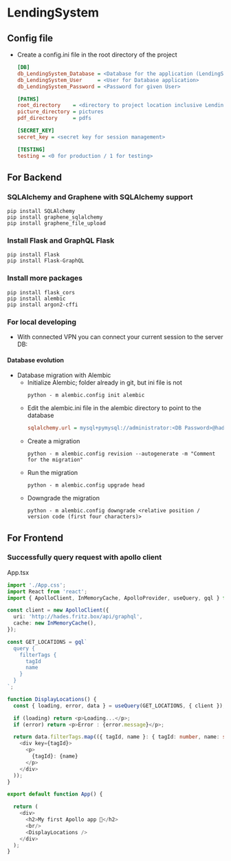 # LendingSystem
## Config file
- Create a config.ini file in the root directory of the project
  ```ini
  [DB]
  db_LendingSystem_Database = <Database for the application (LendingSystem)>
  db_LendingSystem_User     = <User for Database application>
  db_LendingSystem_Password = <Password for given User>

  [PATHS]
  root_directory    = <directory to project location inclusive LendingSystem directory>
  picture_directory = pictures
  pdf_directory     = pdfs

  [SECRET_KEY]
  secret_key = <secret key for session management>

  [TESTING]
  testing = <0 for production / 1 for testing>
  ```

## For Backend
### SQLAlchemy and Graphene with SQLAlchemy support
```shell
pip install SQLAlchemy
pip install graphene_sqlalchemy
pip install graphene_file_upload
```
### Install Flask and GraphQL Flask
```shell
pip install Flask
pip install Flask-GraphQL
```
### Install more packages
```shell
pip install flask_cors
pip install alembic
pip install argon2-cffi
```

### For local developing
- With connected VPN you can connect your current session to the server DB:

#### Database evolution
- Database migration with Alembic
  - Initialize Alembic; folder already in git, but ini file is not
    ```shell
    python - m alembic.config init alembic
    ```
  - Edit the alembic.ini file in the alembic directory to point to the database
    ```ini
    sqlalchemy.url = mysql+pymysql://administrator:<DB Password>@hades.fritz.box:3306/LendingSystem
    ```
  - Create a migration
    ```shell
    python - m alembic.config revision --autogenerate -m "Comment for the migration"
    ```
  - Run the migration
    ```shell
    python - m alembic.config upgrade head
    ```
  - Downgrade the migration
    ```shell
    python - m alembic.config downgrade <relative position / version code (first four characters)>
    ```

## For Frontend
### Successfully query request with apollo client
App.tsx
```typescript
import './App.css';
import React from 'react';
import { ApolloClient, InMemoryCache, ApolloProvider, useQuery, gql } from '@apollo/client';

const client = new ApolloClient({
  uri: 'http://hades.fritz.box/api/graphql',
  cache: new InMemoryCache(),
});

const GET_LOCATIONS = gql`
  query {
    filterTags {
      tagId
      name
    }
  }
`;

function DisplayLocations() {
  const { loading, error, data } = useQuery(GET_LOCATIONS, { client });

  if (loading) return <p>Loading...</p>;
  if (error) return <p>Error : {error.message}</p>;

  return data.filterTags.map(({ tagId, name }: { tagId: number, name: string }) => (
    <div key={tagId}>
      <p>
        {tagId}: {name}
      </p>
    </div>
  ));
}

export default function App() {

  return (
    <div>
      <h2>My first Apollo app 🚀</h2>
      <br/>
      <DisplayLocations />
    </div>
  );
}	
